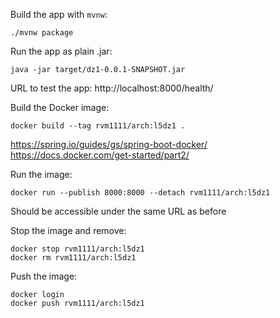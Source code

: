 Build the app with `mvnw`:

`./mvnw package`

Run the app as plain .jar:

`java -jar target/dz1-0.0.1-SNAPSHOT.jar`

URL to test the app: http://localhost:8000/health/

Build the Docker image:

`docker build --tag rvm1111/arch:l5dz1 .`

https://spring.io/guides/gs/spring-boot-docker/
https://docs.docker.com/get-started/part2/

Run the image:

`docker run --publish 8000:8000 --detach rvm1111/arch:l5dz1`

Should be accessible under the same URL as before

Stop the image and remove:

```
docker stop rvm1111/arch:l5dz1
docker rm rvm1111/arch:l5dz1
```

Push the image:

```
docker login
docker push rvm1111/arch:l5dz1
```

